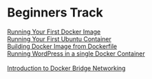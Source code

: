 # Beginners Track

[Running Your First Docker Image](https://github.com/ajeetraina/docker101/blob/master/beginners/chap01.md)<br>
[Running Your First Ubuntu Container](https://github.com/ajeetraina/docker101/blob/master/beginners/chap02.md)<br>
[Building Docker Image from Dockerfile](https://github.com/ajeetraina/docker101/blob/master/beginners/chap03.md)<br>
[Running WordPress in a single Docker Container](https://github.com/ajeetraina/docker101/tree/master/beginners/wordpress)<br>
[]()<br>
[Introduction to Docker Bridge Networking]()<br>
[]()<br>
[]()<br>
